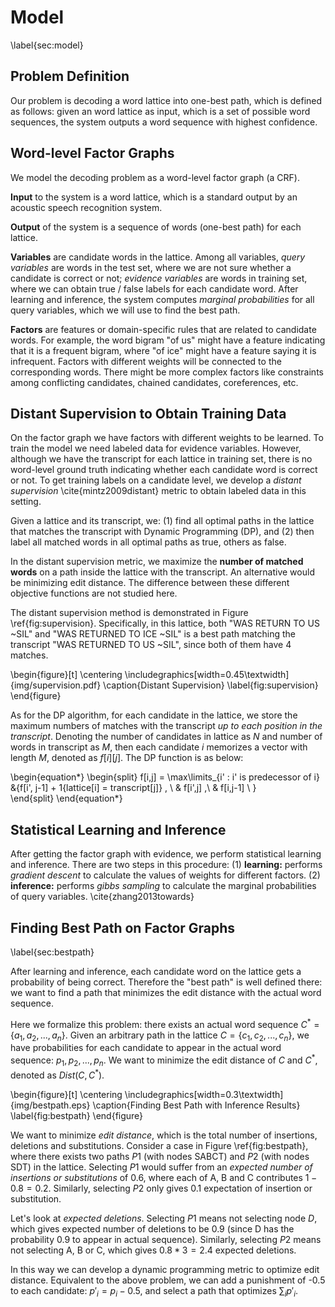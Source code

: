Model
====
\label{sec:model}

## Problem Definition

Our problem is decoding a word lattice into one-best path, which is
defined as follows: given an word lattice as input, which is a set of
possible word sequences, the system outputs a word sequence with
highest confidence.

## Word-level Factor Graphs

<!-- **TODO Haowen: study decoding approaches. e.g. Viterbi, etc** 
Different with most of previous works, -->

We model the decoding problem as a word-level factor graph (a CRF). 

**Input** to the system is a word lattice, which is a standard output by an acoustic speech recognition system.

**Output** of the system is a sequence of words (one-best path) for each lattice.

**Variables** are candidate words in the lattice. Among all variables, *query variables* are words in the test set, where we are not sure whether a candidate is correct or not; *evidence variables* are words in training set, where we can obtain true / false labels for each candidate word. After learning and inference, the system computes *marginal probabilities* for all query variables, which we will use to find the best path.

**Factors** are features or domain-specific rules that are related to candidate words. For example, the word bigram "of us" might have a feature indicating that it is a frequent bigram, where "of ice" might have a feature saying it is infrequent. Factors with different weights will be connected to the corresponding words. There might be more complex factors like constraints among conflicting candidates, chained candidates, coreferences, etc.

## Distant Supervision to Obtain Training Data

On the factor graph we have factors with different weights to be learned. To train the model we need labeled data for evidence variables. However, although we have the transcript for each lattice in training set, there is no word-level ground truth indicating whether each candidate word is correct or not. To get training labels on a candidate level, we develop a *distant supervision* \cite{mintz2009distant} metric to obtain labeled data in this setting.

Given a lattice and its transcript, we: (1) find all optimal paths in the lattice that matches the transcript with Dynamic Programming (DP), and (2) then label all matched words in all optimal paths as true, others as false.

In the distant supervision metric, we maximize the **number of matched words** on a path inside the lattice with the transcript. An alternative would be minimizing edit distance. The difference between these different objective functions are not studied here.

The distant supervision method is demonstrated in Figure \ref{fig:supervision}. Specifically, in this lattice, both "WAS RETURN TO US ~SIL" and "WAS RETURNED TO ICE ~SIL" is a best path matching the transcript "WAS RETURNED TO US ~SIL", since both of them have 4 matches. 

\begin{figure}[t]
\centering
\includegraphics[width=0.45\textwidth]{img/supervision.pdf}
\caption{Distant Supervision}
\label{fig:supervision}
\end{figure}


As for the DP algorithm, for each candidate in the lattice, we store the maximum numbers of matches with the transcript *up to each position in the transcript*. Denoting the number of candidates in lattice as $N$ and number of words in transcript as $M$, then each candidate $i$ memorizes a vector with length $M$, denoted as $f[i][j]$. The DP function is as below:

<!-- **TODO tianxin**: DP formula -->

<!-- \begin{multline} --> 
\begin{equation*}
\begin{split}
   f[i,j] =   \max\limits_{i' : i' is predecessor of i} &\{f[i', j-1] + 1\{lattice[i] = transcript[j]\} , \\
   & f[i',j] ,\\
   & f[i,j-1] \\
   \}  
\end{split}
\end{equation*}
<!-- \end{multline} -->

<!-- **TODO Cite SCLITE edit distance** -->

## Statistical Learning and Inference

After getting the factor graph with evidence, we perform statistical learning and inference. There are two steps in this procedure:
(1) **learning:** performs *gradient descent* to calculate the values of weights for different factors.
(2) **inference:** performs *gibbs sampling* to calculate the marginal probabilities of query variables. \cite{zhang2013towards}

## Finding Best Path on Factor Graphs
\label{sec:bestpath}

After learning and inference, each candidate word on the lattice gets
a probability of being correct. Therefore the "best path" is well
defined there: we want to find a path that minimizes the edit distance
with the actual word sequence.

Here we formalize this problem:
there exists an actual word sequence $C^*=\{a_1, a_2, ..., a_n\}$. 
Given an arbitrary path in the lattice $C=\{c_1, c_2, ..., c_n\}$, 
we have probabilities for each candidate to appear in the actual word sequence: $p_1, p_2, ..., p_n$.
We want to minimize the edit distance of $C$ and $C^*$, denoted as $Dist(C, C^*)$.

\begin{figure}[t]
\centering
\includegraphics[width=0.3\textwidth]{img/bestpath.eps}
\caption{Finding Best Path with Inference Results}
\label{fig:bestpath}
\end{figure}

<!-- Note that the sum of all probabilities on a path, $E=\sum{p_i}$, is the *expected* number of words in this path that appear in the actual word sequence. A simplest strategy is to find a path with highest $E$. However, this strategy is not minimizing edit distance...
   ...while optimizing $E$ neglects the punishment of wrong insertions.
 -->


We want to minimize *edit distance*, which is the total number of insertions, deletions and substitutions. Consider a case in Figure \ref{fig:bestpath}, where there exists two paths $P1$ (with nodes SABCT) and $P2$ (with nodes SDT) in the lattice. Selecting $P1$ would suffer from an *expected number of insertions or substitutions* of 0.6, where each of A, B and C contributes $1-0.8=0.2$. Similarly, selecting $P2$ only gives 0.1 expectation of insertion or substitution. 

Let's look at *expected deletions*. Selecting $P1$ means not selecting node $D$, which gives expected number of deletions to be 0.9 (since D has the probability 0.9 to appear in actual sequence). Similarly, selecting $P2$ means not selecting A, B or C, which gives $0.8*3=2.4$ expected deletions.

In this way we can develop a dynamic programming metric to optimize edit distance. Equivalent to the above problem, we can add a punishment of -0.5 to each candidate: $p'_i = p_i - 0.5$, and select a path that optimizes $\sum_i{p'_i}$.

<!-- **TODO: cite one-best path algorithms** -->


